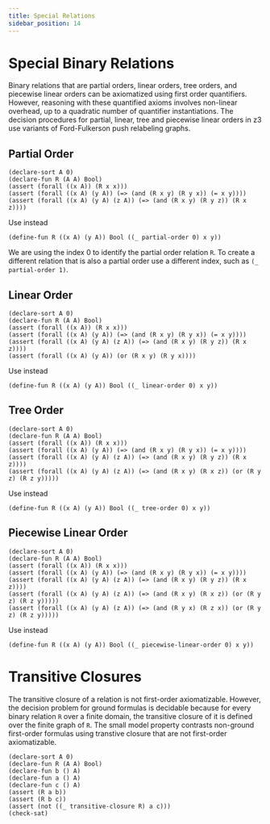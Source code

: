 ```yaml
---
title: Special Relations
sidebar_position: 14
---
```


# Special Binary Relations
Binary relations that are partial orders, linear orders, tree orders, and piecewise linear orders 
can be axiomatized using first order quantifiers. However, reasoning with these quantified axioms involves
non-linear overhead, up to a quadratic number of quantifier instantiations.
The decision procedures for partial, linear, tree and piecewise linear orders in z3 
use variants of Ford-Fulkerson push relabeling graphs.


## Partial Order
```z3
(declare-sort A 0)
(declare-fun R (A A) Bool)
(assert (forall ((x A)) (R x x)))
(assert (forall ((x A) (y A)) (=> (and (R x y) (R y x)) (= x y))))
(assert (forall ((x A) (y A) (z A)) (=> (and (R x y) (R y z)) (R x z))))
```

Use instead
```
(define-fun R ((x A) (y A)) Bool ((_ partial-order 0) x y))
```
We are using the index 0 to identify the partial order relation `R`. To create a different relation that is also a partial order use 
a different index, such as `(_ partial-order 1)`.

## Linear Order
```z3
(declare-sort A 0)
(declare-fun R (A A) Bool)
(assert (forall ((x A)) (R x x)))
(assert (forall ((x A) (y A)) (=> (and (R x y) (R y x)) (= x y))))
(assert (forall ((x A) (y A) (z A)) (=> (and (R x y) (R y z)) (R x z))))
(assert (forall ((x A) (y A)) (or (R x y) (R y x))))
```

Use instead
```
(define-fun R ((x A) (y A)) Bool ((_ linear-order 0) x y))
```


## Tree Order
```z3
(declare-sort A 0)
(declare-fun R (A A) Bool)
(assert (forall ((x A)) (R x x)))
(assert (forall ((x A) (y A)) (=> (and (R x y) (R y x)) (= x y))))
(assert (forall ((x A) (y A) (z A)) (=> (and (R x y) (R y z)) (R x z))))
(assert (forall ((x A) (y A) (z A)) (=> (and (R x y) (R x z)) (or (R y z) (R z y)))))
```

Use instead
```
(define-fun R ((x A) (y A)) Bool ((_ tree-order 0) x y))
```

## Piecewise Linear Order
```z3
(declare-sort A 0)
(declare-fun R (A A) Bool)
(assert (forall ((x A)) (R x x)))
(assert (forall ((x A) (y A)) (=> (and (R x y) (R y x)) (= x y))))
(assert (forall ((x A) (y A) (z A)) (=> (and (R x y) (R y z)) (R x z))))
(assert (forall ((x A) (y A) (z A)) (=> (and (R x y) (R x z)) (or (R y z) (R z y)))))
(assert (forall ((x A) (y A) (z A)) (=> (and (R y x) (R z x)) (or (R y z) (R z y)))))
```

Use instead
```
(define-fun R ((x A) (y A)) Bool ((_ piecewise-linear-order 0) x y))
```

# Transitive Closures

The transitive closure of a relation is not first-order axiomatizable. However, the decision problem for ground formulas is decidable
because for every binary relation `R` over a finite domain, the transitive closure of it is defined over the finite graph of `R`.
The small model property contrasts non-ground first-order formulas using transtive closure that are not first-order axiomatizable.

```z3
(declare-sort A 0)
(declare-fun R (A A) Bool)
(declare-fun b () A)
(declare-fun a () A)
(declare-fun c () A)
(assert (R a b))
(assert (R b c))
(assert (not ((_ transitive-closure R) a c)))
(check-sat)
```

